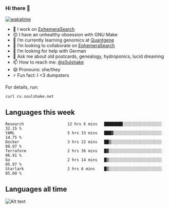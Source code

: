 ### Hi there 👋

[![wakatime](https://wakatime.com/badge/user/08339702-a231-40c4-8838-d449bd2ff951.svg)](https://wakatime.com/@08339702-a231-40c4-8838-d449bd2ff951)

<!--
**soulshake/soulshake** is a ✨ _special_ ✨ repository because its `README.md` (this file) appears on your GitHub profile.

Here are some ideas to get you started:

- 🔭 I’m currently working on ...
- 🌱 I’m currently learning ...
- 👯 I’m looking to collaborate on ...
- 🤔 I’m looking for help with ...
- 💬 Ask me about ...
- 📫 How to reach me: ...
- 😄 Pronouns: ...
- ⚡ Fun fact: ...
-->


- 🔭 I work on [EphemeraSearch](https://www.ephemerasearch.com/)
- 😍 I have an unhealthy obsession with GNU Make
- :dna: I’m currently learning genomics at [Quantgene](https://www.quantgene.com/)
- 👯 I’m looking to collaborate on [EphemeraSearch](https://www.ephemerasearch.com/)
- 🤔 I’m looking for help with German
- 💬 Ask me about old postcards, genealogy, hydroponics, lucid dreaming
- 📫 How to reach me: [@s0ulshake](https://twitter.com/soulshake)
- 😄 Pronouns: she/they
- ⚡ Fun fact: I <3 dumpsters

For details, run:

```
curl cv.soulshake.net
```

## Languages this week

<!--START_SECTION:waka-->

```text
Research                   12 hrs 6 mins   ████████░░░░░░░░░░░░░░░░░   32.15 %
YAML                       5 hrs 33 mins   ███▓░░░░░░░░░░░░░░░░░░░░░   14.75 %
Docker                     3 hrs 22 mins   ██▒░░░░░░░░░░░░░░░░░░░░░░   08.97 %
Terraform                  2 hrs 36 mins   █▓░░░░░░░░░░░░░░░░░░░░░░░   06.91 %
Go                         2 hrs 14 mins   █▒░░░░░░░░░░░░░░░░░░░░░░░   05.97 %
Starlark                   2 hrs 6 mins    █▒░░░░░░░░░░░░░░░░░░░░░░░   05.60 %
```

<!--END_SECTION:waka-->

## Languages all time
![Alt text](https://wakatime.com/share/@aj/6aa10b67-a5e9-4fb1-acaf-8692f4385172.svg)
